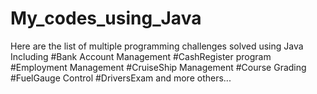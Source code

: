 # My_codes_using_Java
Here are the list of multiple programming challenges solved using Java
Including #Bank Account Management
          #CashRegister program
          #Employment Management
          #CruiseShip Management
          #Course Grading
          #FuelGauge Control
          #DriversExam and more others...
